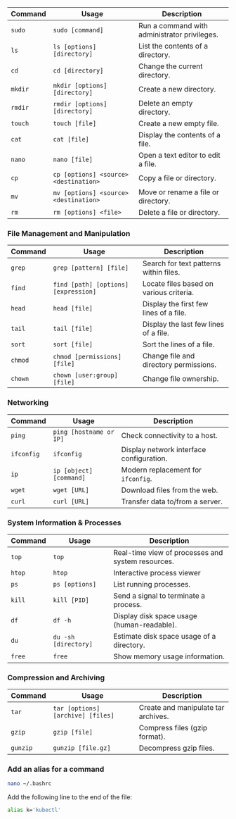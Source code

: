 | Command | Usage | Description |
|---|---|---|
| `sudo` | `sudo [command]` | Run a command with administrator privileges. |
| `ls` | `ls [options] [directory]` | List the contents of a directory. | 
| `cd` | `cd [directory]` | Change the current directory. |
| `mkdir` | `mkdir [options] [directory]` | Create a new directory. |
| `rmdir` | `rmdir [options] [directory]` | Delete an empty directory. |
| `touch` | `touch [file]` | Create a new empty file. |
| `cat` | `cat [file]` | Display the contents of a file. |
| `nano` | `nano [file]` | Open a text editor to edit a file. |
| `cp` | `cp [options] <source> <destination>` | Copy a file or directory. |
| `mv` | `mv [options] <source> <destination>` | Move or rename a file or directory. |
| `rm` | `rm [options] <file>` | Delete a file or directory. |

### File Management and Manipulation
| Command | Usage | Description |
|---|---|---|
| `grep` | `grep [pattern] [file]` | Search for text patterns within files. |
| `find` | `find [path] [options] [expression]`  | Locate files based on various criteria. |
| `head` | `head [file]` | Display the first few lines of a file. |
| `tail` | `tail [file]` | Display the last few lines of a file. |
| `sort` | `sort [file]` | Sort the lines of a file. |
| `chmod` | `chmod [permissions] [file]` | Change file and directory permissions. |
| `chown` | `chown [user:group] [file]` | Change file ownership. |


### Networking
| Command | Usage | Description |
|---|---|---|
| `ping` | `ping [hostname or IP]` | Check connectivity to a host. |
| `ifconfig` | `ifconfig` | Display network interface configuration. |
| `ip` | `ip [object] [command]` |  Modern replacement for `ifconfig`.
| `wget` | `wget [URL]` | Download files from the web. |
| `curl` | `curl [URL]` | Transfer data to/from a server. |

### System Information & Processes
| Command | Usage | Description |
|---|---|---|
| `top` | `top` | Real-time view of processes and system resources. |
| `htop` | `htop` | Interactive process viewer |
| `ps` | `ps [options]` | List running processes. |
| `kill` | `kill [PID]` | Send a signal to terminate a process. |
| `df` | `df -h` | Display disk space usage (human-readable). |
| `du` | `du -sh [directory]` | Estimate disk space usage of a directory. | 
| `free` | `free` | Show memory usage information. |

### Compression and Archiving
| Command | Usage | Description |
|---|---|---|
| `tar` | `tar [options] [archive] [files]` | Create and manipulate tar archives. |
| `gzip` | `gzip [file]` | Compress files (gzip format). |
| `gunzip` | `gunzip [file.gz]` | Decompress gzip files. |

### Add an alias for a command
```bash
nano ~/.bashrc
```
Add the following line to the end of the file:
```bash
alias k='kubectl'
```